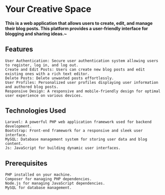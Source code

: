 
# Your Creative Space

#### This is a web application that allows users to create, edit, and manage their blog posts. This platform provides a user-friendly interface for blogging and sharing ideas.~

## Features

    User Authentication: Secure user authentication system allowing users to register, log in, and log out.
    Create and Edit Posts: Users can create new blog posts and edit existing ones with a rich text editor.
    Delete Posts: Delete unwanted posts effortlessly.
    User Profiles: Personalized user profiles displaying user information and authored blog posts.
    Responsive Design: A responsive and mobile-friendly design for optimal user experience on various devices.

## Technologies Used

    Laravel: A powerful PHP web application framework used for backend development.
    Bootstrap: Front-end framework for a responsive and sleek user interface.
    MySQL: Database management system for storing user data and blog content.
    Js: JavaScript for building dynamic user interfaces.

## Prerequisites

    PHP installed on your machine.
    Composer for managing PHP dependencies.
    Node.js for managing JavaScript dependencies.
    MySQL for database management.